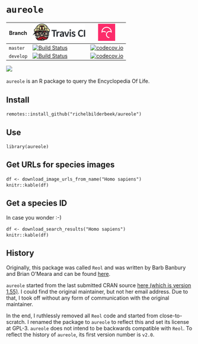 # `aureole`

Branch    |[![Travis CI logo](pics/TravisCI.png)](https://travis-ci.org)                                                                        |[![Codecov logo](pics/Codecov.png)](https://www.codecov.io)
----------|-------------------------------------------------------------------------------------------------------------------------------------|------------------------------------------------------------------------------------------------------------------------------------------------------------------
`master`  |[![Build Status](https://travis-ci.org/richelbilderbeek/aureole.svg?branch=master)](https://travis-ci.org/richelbilderbeek/aureole)  |[![codecov.io](https://codecov.io/github/richelbilderbeek/aureole/coverage.svg?branch=master)](https://codecov.io/github/richelbilderbeek/aureole?branch=master)
`develop` |[![Build Status](https://travis-ci.org/richelbilderbeek/aureole.svg?branch=develop)](https://travis-ci.org/richelbilderbeek/aureole) |[![codecov.io](https://codecov.io/github/richelbilderbeek/aureole/coverage.svg?branch=develop)](https://codecov.io/github/richelbilderbeek/aureole?branch=develop)

![](pics/aureole.png)

`aureole` is an R package to query the Encyclopedia Of Life.

## Install

```
remotes::install_github("richelbilderbeek/aureole")
```

## Use

```
library(aureole)
```

## Get URLs for species images

```{r}
df <- download_image_urls_from_name("Homo sapiens")
knitr::kable(df)
```

## Get a species ID

In case you wonder :-)

```{r}
df <- download_search_results("Homo sapiens")
knitr::kable(df)
```

## History

Originally, this package was called `Reol`
and was written by
Barb Banbury and Brian O'Meara and can be found 
[here](https://r-forge.r-project.org/R/?group_id=1523).

`aureole`
started from the last submitted CRAN source 
[here (which is version 1.55)](https://cran.r-project.org/src/contrib/Archive/reol/reole_1.55.tar.gz).
I could find the original maintainer, but not her email address. Due to that,
I took off without any form of communication with the original maintainer.

In the end, I ruthlessly removed all `Reol` code and started from close-to-scratch.
I renamed the package to `aureole` to reflect this and 
set its license at GPL-3. 
`aureole` does not intend to be backwards compatible with `Reol`.
To reflect the history of `aureole`, its first version number is `v2.0`.
